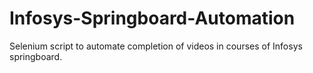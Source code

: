# Infosys-Springboard-Automation
Selenium script to automate completion of videos in courses of Infosys springboard.
